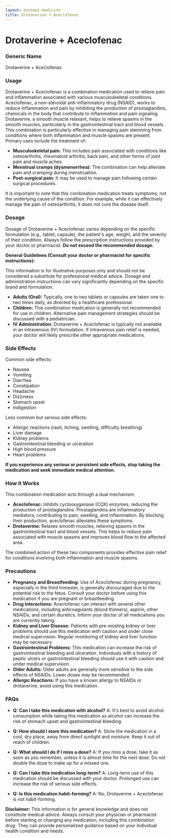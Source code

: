 ```yaml
---
layout: minimal-medicine
title: Drotaverine + Aceclofenac
---
```


# Drotaverine + Aceclofenac
### Generic Name
Drotaverine + Aceclofenac

### Usage

Drotaverine + Aceclofenac is a combination medication used to relieve pain and inflammation associated with various musculoskeletal conditions.  Aceclofenac, a non-steroidal anti-inflammatory drug (NSAID), works to reduce inflammation and pain by inhibiting the production of prostaglandins, chemicals in the body that contribute to inflammation and pain signaling. Drotaverine, a smooth muscle relaxant, helps to relieve spasms in the smooth muscles, particularly in the gastrointestinal tract and blood vessels. This combination is particularly effective in managing pain stemming from conditions where both inflammation and muscle spasms are present.  Primary uses include the treatment of:

* **Musculoskeletal pain:** This includes pain associated with conditions like osteoarthritis, rheumatoid arthritis, back pain, and other forms of joint pain and muscle aches.
* **Menstrual cramps (dysmenorrhea):** The combination can help alleviate pain and cramping during menstruation.
* **Post-surgical pain:** It may be used to manage pain following certain surgical procedures.


It is important to note that this combination medication treats symptoms, not the underlying cause of the condition. For example, while it can effectively manage the pain of osteoarthritis, it does not cure the disease itself.


### Dosage

Dosage of Drotaverine + Aceclofenac varies depending on the specific formulation (e.g., tablet, capsule), the patient's age, weight, and the severity of their condition.  Always follow the prescription instructions provided by your doctor or pharmacist.  **Do not exceed the recommended dosage.**

**General Guidelines (Consult your doctor or pharmacist for specific instructions):**

This information is for illustrative purposes only and should not be considered a substitute for professional medical advice.  Dosage and administration instructions can vary significantly depending on the specific brand and formulation.

* **Adults (Oral):** Typically, one to two tablets or capsules are taken one to two times daily, as directed by a healthcare professional.
* **Children:** This combination medication is generally not recommended for use in children.  Alternative pain management strategies should be discussed with a pediatrician.
* **IV Administration:** Drotaverine + Aceclofenac is typically not available in an intravenous (IV) formulation. If intravenous pain relief is needed, your doctor will likely prescribe other appropriate medications.


### Side Effects

Common side effects:

* Nausea
* Vomiting
* Diarrhea
* Constipation
* Headache
* Dizziness
* Stomach upset
* Indigestion

Less common but serious side effects:

* Allergic reactions (rash, itching, swelling, difficulty breathing)
* Liver damage
* Kidney problems
* Gastrointestinal bleeding or ulceration
* High blood pressure
* Heart problems


**If you experience any serious or persistent side effects, stop taking the medication and seek immediate medical attention.**


### How it Works

This combination medication acts through a dual mechanism:

* **Aceclofenac:**  Inhibits cyclooxygenase (COX) enzymes, reducing the production of prostaglandins.  Prostaglandins are inflammatory mediators, contributing to pain, swelling, and inflammation. By blocking their production, aceclofenac alleviates these symptoms.
* **Drotaverine:** Relaxes smooth muscles, relieving spasms in the gastrointestinal tract and blood vessels.  This helps to reduce pain associated with muscle spasms and improves blood flow to the affected area.  


The combined action of these two components provides effective pain relief for conditions involving both inflammation and muscle spasms.


### Precautions

* **Pregnancy and Breastfeeding:**  Use of Aceclofenac during pregnancy, especially in the third trimester, is generally discouraged due to the potential risk to the fetus. Consult your doctor before using this medication if you are pregnant or breastfeeding.
* **Drug Interactions:**  Aceclofenac can interact with several other medications, including anticoagulants (blood thinners), aspirin, other NSAIDs, and certain diuretics.  Inform your doctor of all medications you are currently taking.
* **Kidney and Liver Disease:** Patients with pre-existing kidney or liver problems should use this medication with caution and under close medical supervision.  Regular monitoring of kidney and liver function may be necessary.
* **Gastrointestinal Problems:**  This medication can increase the risk of gastrointestinal bleeding and ulceration. Individuals with a history of peptic ulcers or gastrointestinal bleeding should use it with caution and under medical supervision.
* **Older Adults:** Older adults are generally more sensitive to the side effects of NSAIDs.  Lower doses may be recommended.
* **Allergic Reactions:**  If you have a known allergy to NSAIDs or drotaverine, avoid using this medication.


### FAQs

* **Q: Can I take this medication with alcohol?** A: It's best to avoid alcohol consumption while taking this medication as alcohol can increase the risk of stomach upset and gastrointestinal bleeding.

* **Q: How should I store this medication?** A: Store the medication in a cool, dry place, away from direct sunlight and moisture. Keep it out of reach of children.

* **Q: What should I do if I miss a dose?** A: If you miss a dose, take it as soon as you remember, unless it is almost time for the next dose.  Do not double the dose to make up for a missed one.

* **Q:  Can I take this medication long-term?** A: Long-term use of this medication should be discussed with your doctor.  Prolonged use can increase the risk of serious side effects.

* **Q:  Is this medication habit-forming?** A: No, Drotaverine + Aceclofenac is not habit-forming.

**Disclaimer:** This information is for general knowledge and does not constitute medical advice.  Always consult your physician or pharmacist before starting or changing any medication, including this combination drug.  They can provide personalized guidance based on your individual health condition and needs.
